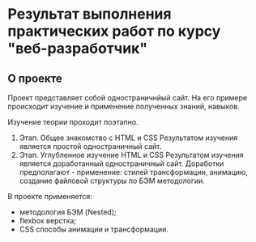 # Результат выполнения практических работ по курсу "веб-разработчик"

## О проекте

Проект представляет собой одностраничнйый сайт. На его примере происходит изучение и применение полученных знаний, навыков.

Изучение теории проходит поэтапно.
1. Этап. Общее знакомство с HTML и CSS
Результатом изучения является простой одностраничный сайт.
2. Этап. Углубленное изучение HTML и CSS
Результатом изучения является доработанный одностраничный сайт. Доработки предполагают - применение: стилей трансформации, анимацию, создание файловой структуры по БЭМ методологии.

В проекте применяется:
- методология БЭМ (Nested);
- flexbox верстка;
- CSS способы анимации и трансформации.
